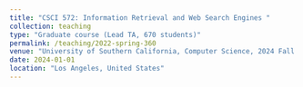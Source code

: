 ```yaml
---
title: "CSCI 572: Information Retrieval and Web Search Engines "
collection: teaching
type: "Graduate course (Lead TA, 670 students)"
permalink: /teaching/2022-spring-360
venue: "University of Southern California, Computer Science, 2024 Fall & 2025 Spring"
date: 2024-01-01
location: "Los Angeles, United States"
---
```

